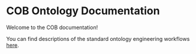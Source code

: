# COB Ontology Documentation

[//]: # "This file is meant to be edited by the ontology maintainer."

Welcome to the COB documentation!

You can find descriptions of the standard ontology engineering workflows [here](odk-workflows/index.md).
